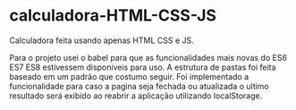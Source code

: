 # calculadora-HTML-CSS-JS

Calculadora feita usando apenas HTML CSS e JS.

Para o projeto usei o babel para que as funcionalidades mais novas do ES6 ES7 ES8 estivessem disponiveis para uso.
A estrutura de pastas foi feita baseado em um padrão que costumo seguir.
Foi implementado a funcionalidade para caso a pagina seja fechada ou atualizada o ultimo resultado será exibido ao reabrir a aplicação utilizando localStorage.


